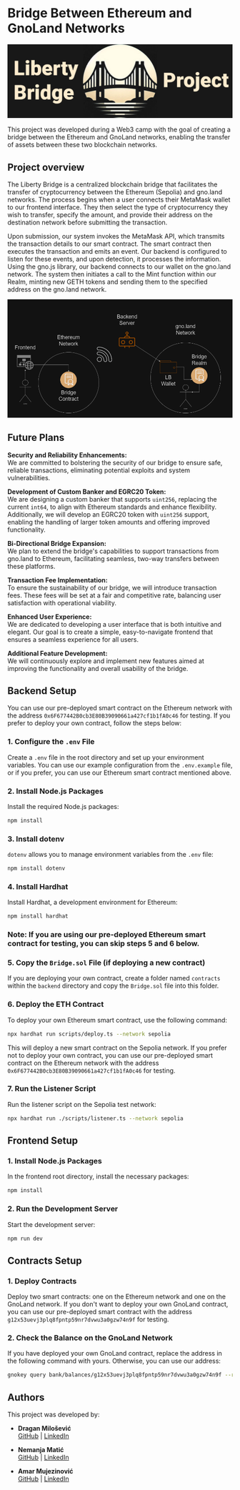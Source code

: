 # Bridge Between Ethereum and GnoLand Networks
![Liberty Bridge](lb_banner.png)

This project was developed during a Web3 camp with the goal of creating a bridge between the Ethereum and GnoLand networks, enabling the transfer of assets between these two blockchain networks.

## Project overview

The Liberty Bridge is a centralized blockchain bridge that facilitates the transfer of cryptocurrency between the Ethereum (Sepolia) and gno.land networks. The process begins when a user connects their MetaMask wallet to our frontend interface. They then select the type of cryptocurrency they wish to transfer, specify the amount, and provide their address on the destination network before submitting the transaction.

Upon submission, our system invokes the MetaMask API, which transmits the transaction details to our smart contract. The smart contract then executes the transaction and emits an event. Our backend is configured to listen for these events, and upon detection, it processes the information. Using the gno.js library, our backend connects to our wallet on the gno.land network. The system then initiates a call to the Mint function within our Realm, minting new GETH tokens and sending them to the specified address on the gno.land network.

![Liberty Bridge Architecture](lb_arch.png)

## Future Plans

**Security and Reliability Enhancements:**  
We are committed to bolstering the security of our bridge to ensure safe, reliable transactions, eliminating potential exploits and system vulnerabilities.

**Development of Custom Banker and EGRC20 Token:**  
We are designing a custom banker that supports `uint256`, replacing the current `int64`, to align with Ethereum standards and enhance flexibility. Additionally, we will develop an EGRC20 token with `uint256` support, enabling the handling of larger token amounts and offering improved functionality.

**Bi-Directional Bridge Expansion:**  
We plan to extend the bridge's capabilities to support transactions from gno.land to Ethereum, facilitating seamless, two-way transfers between these platforms.

**Transaction Fee Implementation:**  
To ensure the sustainability of our bridge, we will introduce transaction fees. These fees will be set at a fair and competitive rate, balancing user satisfaction with operational viability.

**Enhanced User Experience:**  
We are dedicated to developing a user interface that is both intuitive and elegant. Our goal is to create a simple, easy-to-navigate frontend that ensures a seamless experience for all users.

**Additional Feature Development:**  
We will continuously explore and implement new features aimed at improving the functionality and overall usability of the bridge.

## Backend Setup

You can use our pre-deployed smart contract on the Ethereum network with the address `0x6F677442B0cb3E80B39090661a427cf1b1fA0c46` for testing. If you prefer to deploy your own contract, follow the steps below:

### 1. Configure the `.env` File

Create a `.env` file in the root directory and set up your environment variables. You can use our example configuration from the `.env.example` file, or if you prefer, you can use our Ethereum smart contract mentioned above.

### 2. Install Node.js Packages

Install the required Node.js packages:

```bash
npm install
```

### 3. Install dotenv

`dotenv` allows you to manage environment variables from the `.env` file:

```bash
npm install dotenv
```

### 4. Install Hardhat

Install Hardhat, a development environment for Ethereum:

```bash
npm install hardhat
```

### **Note:** If you are using our pre-deployed Ethereum smart contract for testing, you can skip steps 5 and 6 below.

### 5. Copy the `Bridge.sol` File (if deploying a new contract)

If you are deploying your own contract, create a folder named `contracts` within the `backend` directory and copy the `Bridge.sol` file into this folder.

### 6. Deploy the ETH Contract

To deploy your own Ethereum smart contract, use the following command:

```bash
npx hardhat run scripts/deploy.ts --network sepolia
```

This will deploy a new smart contract on the Sepolia network. If you prefer not to deploy your own contract, you can use our pre-deployed smart contract on the Ethereum network with the address `0x6F677442B0cb3E80B39090661a427cf1b1fA0c46` for testing.

### 7. Run the Listener Script

Run the listener script on the Sepolia test network:

```bash
npx hardhat run ./scripts/listener.ts --network sepolia
```

## Frontend Setup

### 1. Install Node.js Packages

In the frontend root directory, install the necessary packages:

```bash
npm install
```

### 2. Run the Development Server

Start the development server:

```bash
npm run dev
```

## Contracts Setup

### 1. Deploy Contracts

Deploy two smart contracts: one on the Ethereum network and one on the GnoLand network. If you don't want to deploy your own GnoLand contract, you can use our pre-deployed smart contract with the address `g12x53uevj3plq8fpntp59nr7dvwu3a0gzw74n9f` for testing.

### 2. Check the Balance on the GnoLand Network

If you have deployed your own GnoLand contract, replace the address in the following command with yours. Otherwise, you can use our address:

```bash
gnokey query bank/balances/g12x53uevj3plq8fpntp59nr7dvwu3a0gzw74n9f --remote https://rpc.test4.gno.land:443
```

## Authors

This project was developed by:

- **Dragan Milošević**  
  [GitHub](https://github.com/Milosevic02) | [LinkedIn](https://www.linkedin.com/in/dragan-milosevic3/)

- **Nemanja Matić**  
  [GitHub](https://github.com/Nemanya8) | [LinkedIn](https://www.linkedin.com/in/nemanjamatic/)

- **Amar Mujezinović**  
  [GitHub](https://github.com/amaramci) | [LinkedIn](https://www.linkedin.com/in/amar-mujezinovic/)
